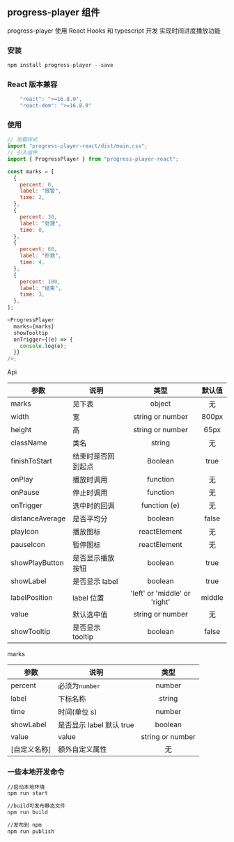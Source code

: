 ## progress-player 组件

progress-player 使用 React Hooks 和 typescript 开发 实现时间进度播放功能

### 安装

```javascript
npm install progress-player --save
```

### React 版本兼容

```javascript
    "react": ">=16.8.0",
    "react-dom": ">=16.8.0"
```

### 使用

```javascript
// 加载样式
import "progress-player-react/dist/main.css";
// 引入组件
import { ProgressPlayer } from "progress-player-react";

const marks = [
  {
    percent: 0,
    label: "报警",
    time: 2,
  },
  {
    percent: 30,
    label: "处理",
    time: 0,
  },
  {
    percent: 60,
    label: "扑救",
    time: 4,
  },
  {
    percent: 100,
    label: "结束",
    time: 3,
  },
];

<ProgressPlayer
  marks={marks}
  showTooltip
  onTrigger={(e) => {
    console.log(e);
  }}
/>;
```

Api

| 参数            | 说明               |             类型              | 默认值 |
| --------------- | ------------------ | :---------------------------: | :----: |
| marks           | 见下表             |            object             |   无   |
| width           | 宽                 |       string or number        | 800px  |
| height          | 高                 |       string or number        |  65px  |
| className       | 类名               |            string             |   无   |
| finishToStart   | 结束时是否回到起点 |            Boolean            |  true  |
| onPlay          | 播放时调用         |           function            |   无   |
| onPause         | 停止时调用         |           function            |   无   |
| onTrigger       | 选中时的回调       |         function (e)          |   无   |
| distanceAverage | 是否平均分         |            boolean            | false  |
| playIcon        | 播放图标           |         reactElement          |   无   |
| pauseIcon       | 暂停图标           |         reactElement          |   无   |
| showPlayButton  | 是否显示播放按钮   |            boolean            |  true  |
| showLabel       | 是否显示 label     |            boolean            |  true  |
| labelPosition   | label 位置         | 'left' or 'middle' or 'right' | middle |
| value           | 默认选中值         |       string or number        |   无   |
| showTooltip     | 是否显示 tooltip   |            boolean            | false  |

marks

| 参数         | 说明                     |       类型       |
| ------------ | ------------------------ | :--------------: |
| percent      | 必须为`number`           |      number      |
| label        | 下标名称                 |      string      |
| time         | 时间(单位 s)             |      number      |
| showLabel    | 是否显示 label 默认 true |     boolean      |
| value        | value                    | string or number |
| [自定义名称] | 额外自定义属性           |        无        |

### 一些本地开发命令

```bash
//启动本地环境
npm run start

//build可发布静态文件
npm run build

//发布到 npm
npm run publish
```
